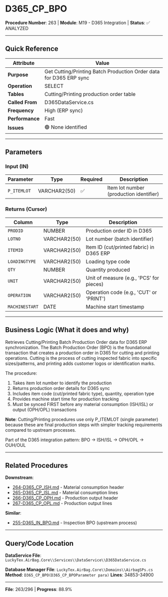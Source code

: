 # D365_CP_BPO

**Procedure Number**: 263 | **Module**: M19 - D365 Integration | **Status**: ✅ ANALYZED

---

## Quick Reference

| Attribute | Value |
|-----------|-------|
| **Purpose** | Get Cutting/Printing Batch Production Order data for D365 ERP sync |
| **Operation** | SELECT |
| **Tables** | Cutting/Printing production order table |
| **Called From** | D365DataService.cs |
| **Frequency** | High (ERP sync) |
| **Performance** | Fast |
| **Issues** | 🟢 None identified |

---

## Parameters

### Input (IN)

| Parameter | Type | Required | Description |
|-----------|------|----------|-------------|
| `P_ITEMLOT` | VARCHAR2(50) | ✅ | Item lot number (production identifier) |

### Returns (Cursor)

| Column | Type | Description |
|--------|------|-------------|
| `PRODID` | NUMBER | Production order ID in D365 |
| `LOTNO` | VARCHAR2(50) | Lot number (batch identifier) |
| `ITEMID` | VARCHAR2(50) | Item ID (cut/printed fabric) in D365 ERP |
| `LOADINGTYPE` | VARCHAR2(50) | Loading type code |
| `QTY` | NUMBER | Quantity produced |
| `UNIT` | VARCHAR2(50) | Unit of measure (e.g., 'PCS' for pieces) |
| `OPERATION` | VARCHAR2(50) | Operation code (e.g., 'CUT' or 'PRINT') |
| `MACHINESTART` | DATE | Machine start timestamp |

---

## Business Logic (What it does and why)

Retrieves Cutting/Printing Batch Production Order data for D365 ERP synchronization. The Batch Production Order (BPO) is the foundational transaction that creates a production order in D365 for cutting and printing operations. Cutting is the process of cutting inspected fabric into specific sizes/patterns, and printing adds customer logos or identification marks.

The procedure:
1. Takes item lot number to identify the production
2. Returns production order details for D365 sync
3. Includes item code (cut/printed fabric type), quantity, operation type
4. Provides machine start time for production tracking
5. Must be synced FIRST before any material consumption (ISH/ISL) or output (OPH/OPL) transactions

**Note**: Cutting/Printing procedures use only P_ITEMLOT (single parameter) because these are final production steps with simpler tracking requirements compared to upstream processes.

Part of the D365 integration pattern: BPO → ISH/ISL → OPH/OPL → OUH/OUL

---

## Related Procedures

**Downstream**:
- [264-D365_CP_ISH.md](./264-D365_CP_ISH.md) - Material consumption header
- [265-D365_CP_ISL.md](./265-D365_CP_ISL.md) - Material consumption lines
- [266-D365_CP_OPH.md](./266-D365_CP_OPH.md) - Production output header
- [267-D365_CP_OPL.md](./267-D365_CP_OPL.md) - Production output lines

**Similar**:
- [255-D365_IN_BPO.md](./255-D365_IN_BPO.md) - Inspection BPO (upstream process)

---

## Query/Code Location

**DataService File**: `LuckyTex.AirBag.Core\\Services\\DataService\\D365DataService.cs`

**Database Manager File**: `LuckyTex.AirBag.Core\\Domains\\AirbagSPs.cs`
**Method**: `D365_CP_BPO(D365_CP_BPOParameter para)`
**Lines**: 34853-34900

---

**File**: 263/296 | **Progress**: 88.9%
